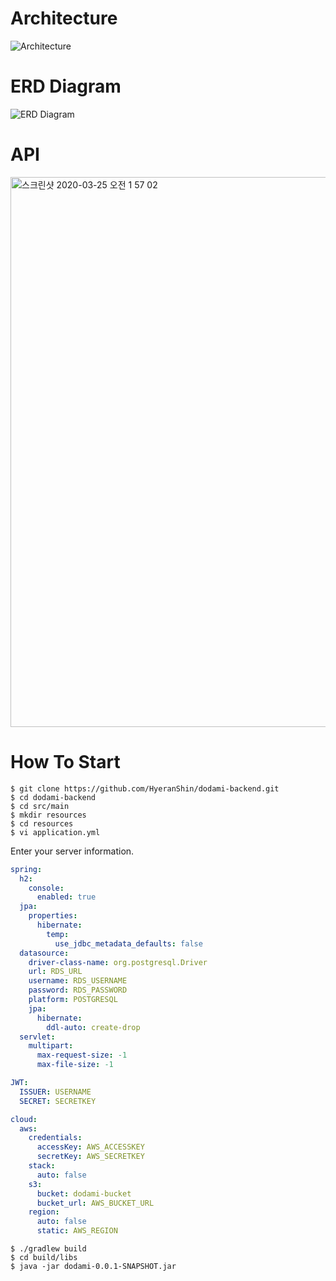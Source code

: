 # Architecture
<img alt="Architecture" src="https://user-images.githubusercontent.com/38368820/69070402-6a55ae80-0a6b-11ea-825c-384e5d644b63.png">

# ERD Diagram
<img alt="ERD Diagram" src="https://user-images.githubusercontent.com/38368820/77454335-b9f21f80-6e3b-11ea-9e50-33442d348c86.png">

# API
<img width="880" alt="스크린샷 2020-03-25 오전 1 57 02" src="https://user-images.githubusercontent.com/38368820/77454481-eefe7200-6e3b-11ea-8172-a2c5b04253a5.png">

# How To Start
```
$ git clone https://github.com/HyeranShin/dodami-backend.git
$ cd dodami-backend
$ cd src/main
$ mkdir resources
$ cd resources
$ vi application.yml
```
Enter your server information.
```yml
spring:
  h2:
    console:
      enabled: true
  jpa:
    properties:
      hibernate:
        temp:
          use_jdbc_metadata_defaults: false
  datasource:
    driver-class-name: org.postgresql.Driver
    url: RDS_URL
    username: RDS_USERNAME
    password: RDS_PASSWORD
    platform: POSTGRESQL
    jpa:
      hibernate:
        ddl-auto: create-drop
  servlet:
    multipart:
      max-request-size: -1
      max-file-size: -1

JWT:
  ISSUER: USERNAME
  SECRET: SECRETKEY

cloud:
  aws:
    credentials:
      accessKey: AWS_ACCESSKEY
      secretKey: AWS_SECRETKEY
    stack:
      auto: false
    s3:
      bucket: dodami-bucket
      bucket_url: AWS_BUCKET_URL
    region:
      auto: false
      static: AWS_REGION
```
```
$ ./gradlew build
$ cd build/libs
$ java -jar dodami-0.0.1-SNAPSHOT.jar
```
